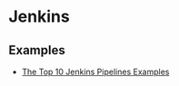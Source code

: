 # Jenkins

## Examples

* [The Top 10 Jenkins Pipelines Examples](https://medium.com/cloud-believers/the-top-10-jenkins-pipelines-examples-843942ee9ff8)
